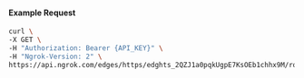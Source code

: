 <!-- Generated by nd gen api-examples. DO NOT EDIT. -->
#### Example Request
```bash
curl \
-X GET \
-H "Authorization: Bearer {API_KEY}" \
-H "Ngrok-Version: 2" \
https://api.ngrok.com/edges/https/edghts_2QZJ1a0pqkUgpE7KsOEb1chhx9M/routes/edghtsrt_2QZJ1baGly2vtBuyaSLeQT6gUqU/response_headers
